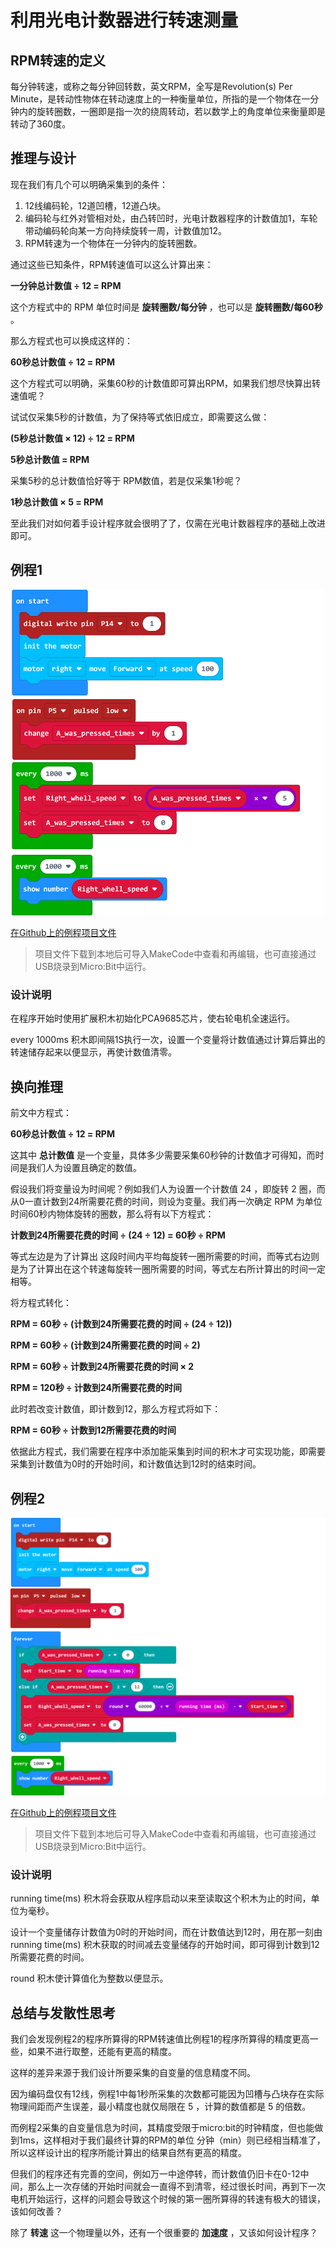 # 利用光电计数器进行转速测量

## RPM转速的定义

每分钟转速，或称之每分钟回转数，英文RPM，全写是Revolution(s) Per Minute，是转动性物体在转动速度上的一种衡量单位，所指的是一个物体在一分钟内的旋转圈数，一圈即是指一次的绕周转动，若以数学上的角度单位来衡量即是转动了360度。

## 推理与设计

现在我们有几个可以明确采集到的条件：

1. 12线编码轮，12道凹槽，12道凸块。
2. 编码轮与红外对管相对处，由凸转凹时，光电计数器程序的计数值加1，车轮带动编码轮向某一方向持续旋转一周，计数值加12。
3. RPM转速为一个物体在一分钟内的旋转圈数。

通过这些已知条件，RPM转速值可以这么计算出来：

**一分钟总计数值 ÷ 12 = RPM**

这个方程式中的 RPM 单位时间是 **旋转圈数/每分钟** ，也可以是 **旋转圈数/每60秒** 。

那么方程式也可以换成这样的：

**60秒总计数值 ÷ 12 = RPM**

这个方程式可以明确，采集60秒的计数值即可算出RPM，如果我们想尽快算出转速值呢？

试试仅采集5秒的计数值，为了保持等式依旧成立，即需要这么做：

**(5秒总计数值 × 12) ÷ 12 = RPM**

**5秒总计数值 = RPM**

采集5秒的总计数值恰好等于 RPM数值，若是仅采集1秒呢？

**1秒总计数值  × 5 = RPM**

至此我们对如何着手设计程序就会很明了了，仅需在光电计数器程序的基础上改进即可。

## 例程1

<div align=center>
<img src="../assets/microbit-RPM_measurement_1-2.png" width="500"/>
</div>

[在Github上的例程项目文件](https://github.com/Wind-stormger/Makecode/blob/master/microbit-RPM_measurement_1-2.hex)

> 项目文件下载到本地后可导入MakeCode中查看和再编辑，也可直接通过USB烧录到Micro:Bit中运行。

### 设计说明

在程序开始时使用扩展积木初始化PCA9685芯片，使右轮电机全速运行。

every 1000ms 积木即间隔1S执行一次，设置一个变量将计数值通过计算后算出的转速储存起来以便显示，再使计数值清零。

## 换向推理

前文中方程式：

**60秒总计数值 ÷ 12 = RPM**

这其中 **总计数值** 是一个变量，具体多少需要采集60秒钟的计数值才可得知，而时间是我们人为设置且确定的数值。

假设我们将变量设为时间呢？例如我们人为设置一个计数值 24 ，即旋转 2 圈，而从0一直计数到24所需要花费的时间，则设为变量。我们再一次确定 RPM 为单位时间60秒内物体旋转的圈数，那么将有以下方程式：

**计数到24所需要花费的时间 ÷ (24 ÷ 12) = 60秒 ÷ RPM**

等式左边是为了计算出 这段时间内平均每旋转一圈所需要的时间，而等式右边则是为了计算出在这个转速每旋转一圈所需要的时间，等式左右所计算出的时间一定相等。

将方程式转化：

**RPM = 60秒 ÷ (计数到24所需要花费的时间 ÷ (24 ÷ 12))**

**RPM = 60秒 ÷ (计数到24所需要花费的时间 ÷ 2)**

**RPM = 60秒 ÷ 计数到24所需要花费的时间 × 2**

**RPM = 120秒 ÷ 计数到24所需要花费的时间**

此时若改变计数值，即计数到12，那么方程式将如下：

**RPM = 60秒 ÷ 计数到12所需要花费的时间**

依据此方程式，我们需要在程序中添加能采集到时间的积木才可实现功能，即需要采集到计数值为0时的开始时间，和计数值达到12时的结束时间。

## 例程2 

<div align=center>
<img src="../assets/microbit-RPM_measurement_2-2.png" width="700"/>
</div>

[在Github上的例程项目文件](https://github.com/Wind-stormger/Makecode/blob/master/microbit-RPM_measurement_2-2.hex)

> 项目文件下载到本地后可导入MakeCode中查看和再编辑，也可直接通过USB烧录到Micro:Bit中运行。

### 设计说明

running time(ms) 积木将会获取从程序启动以来至读取这个积木为止的时间，单位为毫秒。

设计一个变量储存计数值为0时的开始时间，而在计数值达到12时，用在那一刻由running time(ms) 积木获取的时间减去变量储存的开始时间，即可得到计数到12所需要花费的时间。

round 积木使计算值化为整数以便显示。

## 总结与发散性思考

我们会发现例程2的程序所算得的RPM转速值比例程1的程序所算得的精度更高一些，如果不进行取整，还能有更高的精度。

这样的差异来源于我们设计所要采集的自变量的信息精度不同。

因为编码盘仅有12线，例程1中每1秒所采集的次数都可能因为凹槽与凸块存在实际物理间距而产生误差，最小精度也就仅局限在 5 ，计算的数值都是 5 的倍数。

而例程2采集的自变量信息为时间，其精度受限于micro:bit的时钟精度，但也能做到1ms，这样相对于我们最终计算的RPM的单位 分钟（min）则已经相当精准了，所以这样设计出的程序所能计算出的结果自然有更高的精度。

但我们的程序还有完善的空间，例如万一中途停转，而计数值仍旧卡在0-12中间，那么上一次存储的开始时间就会一直得不到清零，经过很长时间，再到下一次电机开始运行，这样的问题会导致这个时候的第一圈所算得的转速有极大的错误，该如何改善？

除了 **转速** 这一个物理量以外，还有一个很重要的 **加速度** ，又该如何设计程序？